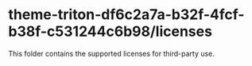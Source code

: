 # theme-triton-df6c2a7a-b32f-4fcf-b38f-c531244c6b98/licenses

This folder contains the supported licenses for third-party use.
